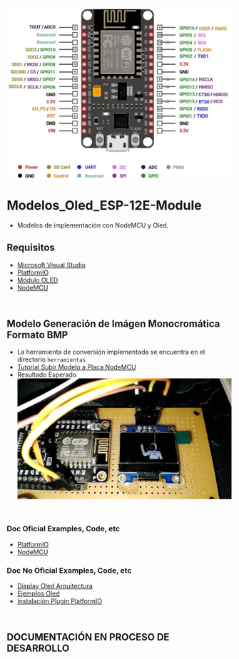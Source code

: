 ![Index app](https://github.com/andresWeitzel/Modelos_Oled_ESP-12E-Module/blob/master/doc/8c9da080e2bc1e5ff88d585712749caf.jpg)

# Modelos_Oled_ESP-12E-Module
* Modelos de implementación con NodeMCU y Oled. 

## Requisitos
* [Microsoft Visual Studio](https://code.visualstudio.com/download)
* [PlatformIO](https://platformio.org/install/ide?install=vscode)
* [Módulo OLED](https://articulo.mercadolibre.com.ar/MLA-1121504955-display-oled-096-azul-128x64-i2c-arduino-sh1106-_JM?matt_tool=74941839&matt_word=&matt_source=google&matt_campaign_id=14508409409&matt_ad_group_id=142443696844&matt_match_type=&matt_network=g&matt_device=c&matt_creative=619438930999&matt_keyword=&matt_ad_position=&matt_ad_type=pla&matt_merchant_id=114364501&matt_product_id=MLA1121504955&matt_product_partition_id=1635222317409&matt_target_id=aud-415044759576:pla-1635222317409&gclid=Cj0KCQiAvqGcBhCJARIsAFQ5ke5qOhm7iNSRCpXuER7MLPn0CsTLvf9jaosFoQ996P_v4GQbvxJxVJYaAkSEEALw_wcB)
* [NodeMCU](https://articulo.mercadolibre.com.ar/MLA-630531908-nodemcu-wifi-esp8266-lua-gpio-pwm-i2c-uart-arduino-todomicro-_JM#position=1&search_layout=grid&type=item&tracking_id=5c57a601-726d-4fd6-8b63-7ba8ce446477)

</hr>

</br>

## Modelo Generación de Imágen Monocromática Formato BMP
* La herramienta de conversión implementada se encuentra en el directorio  `herramientas`
* [Tutorial Subir Modelo a Placa NodeMCU](https://www.youtube.com/watch?v=QCgqhYcRBys)
* Resultado Esperado 
![Index app](https://github.com/andresWeitzel/Modelos_Oled_ESP-12E-Module/blob/master/modelos/ImgBMP/doc/asimovExample.jpeg)



</br>

### Doc Oficial Examples, Code, etc
* [PlatformIO](https://docs.platformio.org/en/latest/)
* [NodeMCU](https://nodemcu.readthedocs.io/en/release/)

### Doc No Oficial Examples, Code, etc
* [Display Oled Arquitectura](https://lastminuteengineers.com/oled-display-arduino-tutorial/)
* [Ejemplos Oled](https://programarfacil.com/blog/arduino-blog/ssd1306-pantalla-oled-con-arduino/)
* [Instalación Plugin PlatformIO](https://randomnerdtutorials.com/vs-code-platformio-ide-esp32-esp8266-arduino/)


</br>

## DOCUMENTACIÓN EN PROCESO DE DESARROLLO

